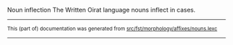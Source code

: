 Noun inflection
The Written Oirat language nouns inflect in cases.

* * *

<small>This (part of) documentation was generated from [src/fst/morphology/affixes/nouns.lexc](https://github.com/giellalt/lang-xwo/blob/main/src/fst/morphology/affixes/nouns.lexc)</small>

---


